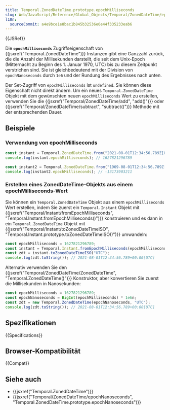 ```yaml
---
title: Temporal.ZonedDateTime.prototype.epochMilliseconds
slug: Web/JavaScript/Reference/Global_Objects/Temporal/ZonedDateTime/epochMilliseconds
l10n:
  sourceCommit: a4e9bce1e8bac1b845b32536e0e44f335233eab6
---
```


{{JSRef}}

Die **`epochMilliseconds`** Zugriffseigenschaft von {{jsxref("Temporal.ZonedDateTime")}} Instanzen gibt eine Ganzzahl zurück, die die Anzahl der Millisekunden darstellt, die seit dem Unix-Epoch (Mitternacht zu Beginn des 1. Januar 1970, UTC) bis zu diesem Zeitpunkt verstrichen sind. Sie ist gleichbedeutend mit der Division von `epochNanoseconds` durch `1e6` und der Rundung des Ergebnisses nach unten.

Der Set-Zugriff von `epochMilliseconds` ist `undefined`. Sie können diese Eigenschaft nicht direkt ändern. Um ein neues `Temporal.ZonedDateTime` Objekt mit dem gewünschten neuen `epochMilliseconds` Wert zu erstellen, verwenden Sie die {{jsxref("Temporal/ZonedDateTime/add", "add()")}} oder {{jsxref("Temporal/ZonedDateTime/subtract", "subtract()")}} Methode mit der entsprechenden Dauer.

## Beispiele

### Verwendung von epochMilliseconds

```js
const instant = Temporal.ZonedDateTime.from("2021-08-01T12:34:56.789Z[UTC]");
console.log(instant.epochMilliseconds); // 1627821296789

const instant2 = Temporal.ZonedDateTime.from("1969-08-01T12:34:56.789Z[UTC]");
console.log(instant2.epochMilliseconds); // -13173903211
```

### Erstellen eines ZonedDateTime-Objekts aus einem epochMilliseconds-Wert

Sie können ein `Temporal.ZonedDateTime` Objekt aus einem `epochMilliseconds` Wert erstellen, indem Sie zuerst ein `Temporal.Instant` Objekt mit {{jsxref("Temporal/Instant/fromEpochMilliseconds", "Temporal.Instant.fromEpochMilliseconds()")}} konstruieren und es dann in ein `Temporal.ZonedDateTime` Objekt mit {{jsxref("Temporal/Instant/toZonedDateTimeISO", "Temporal.Instant.prototype.toZonedDateTimeISO()")}} umwandeln:

```js
const epochMilliseconds = 1627821296789;
const instant = Temporal.Instant.fromEpochMilliseconds(epochMilliseconds);
const zdt = instant.toZonedDateTimeISO("UTC");
console.log(zdt.toString()); // 2021-08-01T12:34:56.789+00:00[UTC]
```

Alternativ verwenden Sie den {{jsxref("Temporal/ZonedDateTime/ZonedDateTime", "Temporal.ZonedDateTime()")}} Konstruktor, aber konvertieren Sie zuerst die Millisekunden in Nanosekunden:

```js
const epochMilliseconds = 1627821296789;
const epochNanoseconds = BigInt(epochMilliseconds) * 1e6n;
const zdt = new Temporal.ZonedDateTime(epochNanoseconds, "UTC");
console.log(zdt.toString()); // 2021-08-01T12:34:56.789+00:00[UTC]
```

## Spezifikationen

{{Specifications}}

## Browser-Kompatibilität

{{Compat}}

## Siehe auch

- {{jsxref("Temporal.ZonedDateTime")}}
- {{jsxref("Temporal/ZonedDateTime/epochNanoseconds", "Temporal.ZonedDateTime.prototype.epochNanoseconds")}}
